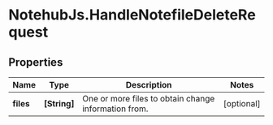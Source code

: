 # NotehubJs.HandleNotefileDeleteRequest

## Properties

Name | Type | Description | Notes
------------ | ------------- | ------------- | -------------
**files** | **[String]** | One or more files to obtain change information from. | [optional] 


